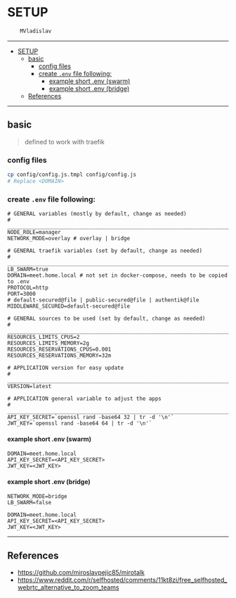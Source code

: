 # SETUP

```sh
    MVladislav
```

---

- [SETUP](#setup)
  - [basic](#basic)
    - [config files](#config-files)
    - [create `.env` file following:](#create-env-file-following)
      - [example short .env (swarm)](#example-short-env-swarm)
      - [example short .env (bridge)](#example-short-env-bridge)
  - [References](#references)

---

## basic

> defined to work with traefik

### config files

```sh
cp config/config.js.tmpl config/config.js
# Replace <DOMAIN>
```

### create `.env` file following:

```env
# GENERAL variables (mostly by default, change as needed)
# ______________________________________________________________________________
NODE_ROLE=manager
NETWORK_MODE=overlay # overlay | bridge

# GENERAL traefik variables (set by default, change as needed)
# ______________________________________________________________________________
LB_SWARM=true
DOMAIN=meet.home.local # not set in docker-compose, needs to be copied to .env
PROTOCOL=http
PORT=3000
# default-secured@file | public-secured@file | authentik@file
MIDDLEWARE_SECURED=default-secured@file

# GENERAL sources to be used (set by default, change as needed)
# ______________________________________________________________________________
RESOURCES_LIMITS_CPUS=2
RESOURCES_LIMITS_MEMORY=2g
RESOURCES_RESERVATIONS_CPUS=0.001
RESOURCES_RESERVATIONS_MEMORY=32m

# APPLICATION version for easy update
# ______________________________________________________________________________
VERSION=latest

# APPLICATION general variable to adjust the apps
# ______________________________________________________________________________
API_KEY_SECRET=`openssl rand -base64 32 | tr -d '\n'`
JWT_KEY=`openssl rand -base64 64 | tr -d '\n'`
```

#### example short .env (swarm)

```env
DOMAIN=meet.home.local
API_KEY_SECRET=<API_KEY_SECRET>
JWT_KEY=<JWT_KEY>
```

#### example short .env (bridge)

```env
NETWORK_MODE=bridge
LB_SWARM=false

DOMAIN=meet.home.local
API_KEY_SECRET=<API_KEY_SECRET>
JWT_KEY=<JWT_KEY>
```

---

## References

- <https://github.com/miroslavpejic85/mirotalk>
- <https://www.reddit.com/r/selfhosted/comments/11kt8zi/free_selfhosted_webrtc_alternative_to_zoom_teams>
